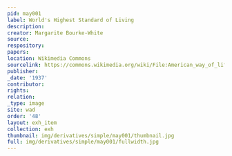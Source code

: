 ```yaml
---
pid: may001
label: World's Highest Standard of Living
description:
creator: Margarite Bourke-White
source:
respository:
papers:
location: Wikimedia Commons
sourcelink: https://commons.wikimedia.org/wiki/File:American_way_of_life.jpg
publisher:
_date: '1937'
contributor:
rights:
relation:
_type: image
site: wad
order: '48'
layout: exh_item
collection: exh
thumbnail: img/derivatives/simple/may001/thumbnail.jpg
full: img/derivatives/simple/may001/fullwidth.jpg
---
```

